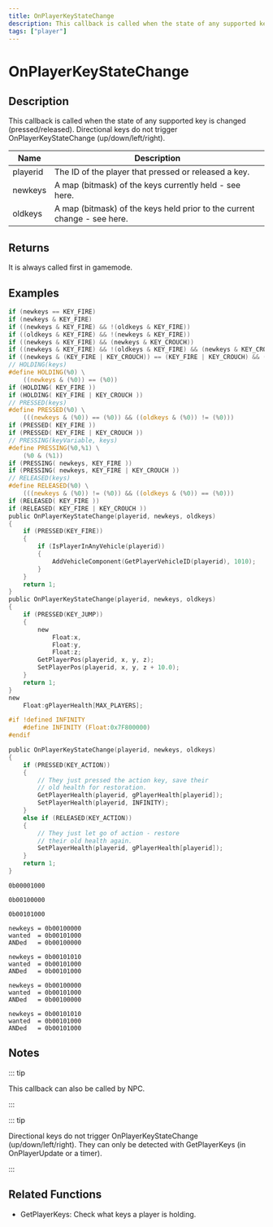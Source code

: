 ```yaml
---
title: OnPlayerKeyStateChange
description: This callback is called when the state of any supported key is changed (pressed/released).
tags: ["player"]
---
```


# OnPlayerKeyStateChange

<TagLinks />

## Description

This callback is called when the state of any supported key is changed (pressed/released). Directional keys do not trigger OnPlayerKeyStateChange (up/down/left/right).

| Name     | Description                                                              |
| -------- | ------------------------------------------------------------------------ |
| playerid | The ID of the player that pressed or released a key.                     |
| newkeys  | A map (bitmask) of the keys currently held - see here.                   |
| oldkeys  | A map (bitmask) of the keys held prior to the current change - see here. |

## Returns

It is always called first in gamemode.

## Examples

```c
if (newkeys == KEY_FIRE)
if (newkeys & KEY_FIRE)
if ((newkeys & KEY_FIRE) && !(oldkeys & KEY_FIRE))
if ((oldkeys & KEY_FIRE) && !(newkeys & KEY_FIRE))
if ((newkeys & KEY_FIRE) && (newkeys & KEY_CROUCH))
if ((newkeys & KEY_FIRE) && !(oldkeys & KEY_FIRE) && (newkeys & KEY_CROUCH) && !(oldkeys & KEY_CROUCH))
if ((newkeys & (KEY_FIRE | KEY_CROUCH)) == (KEY_FIRE | KEY_CROUCH) && (oldkeys & (KEY_FIRE | KEY_CROUCH)) != (KEY_FIRE | KEY_CROUCH))
// HOLDING(keys)
#define HOLDING(%0) \
	((newkeys & (%0)) == (%0))
if (HOLDING( KEY_FIRE ))
if (HOLDING( KEY_FIRE | KEY_CROUCH ))
// PRESSED(keys)
#define PRESSED(%0) \
	(((newkeys & (%0)) == (%0)) && ((oldkeys & (%0)) != (%0)))
if (PRESSED( KEY_FIRE ))
if (PRESSED( KEY_FIRE | KEY_CROUCH ))
// PRESSING(keyVariable, keys)
#define PRESSING(%0,%1) \
	(%0 & (%1))
if (PRESSING( newkeys, KEY_FIRE ))
if (PRESSING( newkeys, KEY_FIRE | KEY_CROUCH ))
// RELEASED(keys)
#define RELEASED(%0) \
	(((newkeys & (%0)) != (%0)) && ((oldkeys & (%0)) == (%0)))
if (RELEASED( KEY_FIRE ))
if (RELEASED( KEY_FIRE | KEY_CROUCH ))
public OnPlayerKeyStateChange(playerid, newkeys, oldkeys)
{
	if (PRESSED(KEY_FIRE))
	{
		if (IsPlayerInAnyVehicle(playerid))
		{
			AddVehicleComponent(GetPlayerVehicleID(playerid), 1010);
		}
	}
	return 1;
}
public OnPlayerKeyStateChange(playerid, newkeys, oldkeys)
{
	if (PRESSED(KEY_JUMP))
	{
		new
			Float:x,
			Float:y,
			Float:z;
		GetPlayerPos(playerid, x, y, z);
		SetPlayerPos(playerid, x, y, z + 10.0);
	}
	return 1;
}
new
	Float:gPlayerHealth[MAX_PLAYERS];

#if !defined INFINITY
	#define INFINITY (Float:0x7F800000)
#endif

public OnPlayerKeyStateChange(playerid, newkeys, oldkeys)
{
	if (PRESSED(KEY_ACTION))
	{
		// They just pressed the action key, save their
		// old health for restoration.
		GetPlayerHealth(playerid, gPlayerHealth[playerid]);
		SetPlayerHealth(playerid, INFINITY);
	}
	else if (RELEASED(KEY_ACTION))
	{
		// They just let go of action - restore
		// their old health again.
		SetPlayerHealth(playerid, gPlayerHealth[playerid]);
	}
	return 1;
}
```

```
0b00001000

0b00100000

0b00101000

newkeys = 0b00100000
wanted  = 0b00101000
ANDed   = 0b00100000

newkeys = 0b00101010
wanted  = 0b00101000
ANDed   = 0b00101000

newkeys = 0b00100000
wanted  = 0b00101000
ANDed   = 0b00100000

newkeys = 0b00101010
wanted  = 0b00101000
ANDed   = 0b00101000
```

## Notes

::: tip

This callback can also be called by NPC.

:::

::: tip

Directional keys do not trigger OnPlayerKeyStateChange (up/down/left/right). They can only be detected with GetPlayerKeys (in OnPlayerUpdate or a timer).

:::

## Related Functions

- GetPlayerKeys: Check what keys a player is holding.
